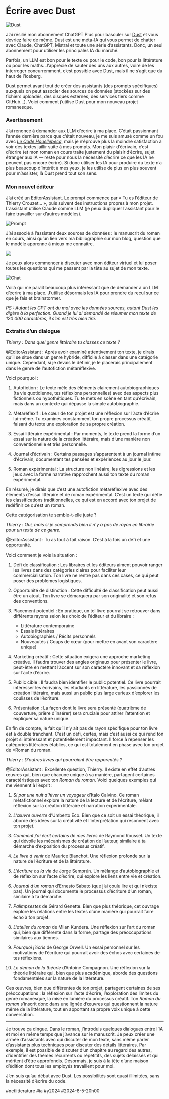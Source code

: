 # Écrire avec Dust

![Dust](_i/dust.webp)

J’ai résilié mon abonnement ChatGPT Plus pour basculer sur [Dust](https://dust.tt/) et vous devriez faire de même. Dust est une méta-IA qui vous permet de chatter avec Claude, ChatGPT, Mistral et toute une série d’assistants. Donc, un seul abonnement pour utiliser les principales IA du marché.

Parfois, un LLM est bon pour le texte ou pour le code, bon pour la littérature ou pour les maths. J’apprécie de sauter des uns aux autres, voire de les interroger concurremment, c’est possible avec Dust, mais il ne s’agit que du haut de l’iceberg.

Dust permet avant tout de créer des assistants (des prompts spécifiques) auxquels on peut associer des sources de données (stockées sur des fichiers uploadés, des disques externes, des services tiers comme GitHub…). Voici comment j’utilise Dust pour mon nouveau projet romanesque.

### Avertissement

J’ai renoncé à demander aux LLM d’écrire à ma place. C’était passionnant l’année dernière parce que c’était nouveau, je me suis amusé comme un fou avec [*Le Code Houellebecq*](../../books/le-code-houellebecq.md), mais je n’éprouve plus la moindre satisfaction à voir des textes jaillir suite à mes prompts. Mon plaisir d’écrivain, c’est d’écrire (et mon roman en cours traite justement du plaisir d’écrire, sujet étranger aux IA — reste pour nous la nécessité d’écrire ce que les IA ne peuvent pas encore écrire). Si donc utiliser les IA pour produire du texte n’a plus beaucoup d’intérêt à mes yeux, je les utilise de plus en plus souvent pour m’assister, là Dust prend tout son sens.

### Mon nouvel éditeur

J’ai créé un EditorAssistant. Le prompt commence par « Tu es l’éditeur de Thierry Crouzet… », puis suivent des instructions propres à mon projet. L’assistant utilise Claude comme LLM (je peux dupliquer l’assistant pour le faire travailler sur d’autres modèles).

![Prompt](_i/dust02.webp)

J’ai associé à l’assistant deux sources de données : le manuscrit du roman en cours, ainsi qu’un lien vers ma bibliographie sur mon blog, question que le modèle apprenne à mieux me connaître.

![](_i/dust03.webp)

Je peux alors commencer à discuter avec mon éditeur virtuel et lui poser toutes les questions qui me passent par la tête au sujet de mon texte.

![Chat](_i/dust01.webp)

Voilà qui me paraît beaucoup plus intéressant que de demander à un LLM d’écrire à ma place. J’utilise désormais les IA pour prendre du recul sur ce que je fais et brainstormer.

*PS : Autant les GPT ont du mal avec les données sources, autant Dust les digère à la perfection. Quand je lui ai demandé de résumer mon texte de 120 000 caractères, il s’en est très bien tiré.*

### Extraits d’un dialogue

*Thierry : Dans quel genre littéraire tu classes ce texte ?*

@EditorAssistant : Après avoir examiné attentivement ton texte, je dirais qu’il se situe dans un genre hybride, difficile à classer dans une catégorie unique. Cependant, si je devais le définir, je le placerais principalement dans le genre de l’autofiction métaréflexive.

Voici pourquoi :

1. Autofiction : Le texte mêle des éléments clairement autobiographiques (ta vie quotidienne, tes réflexions personnelles) avec des aspects plus fictionnels ou hypothétiques. Tu te mets en scène en tant qu’écrivain, mais dans un contexte qui dépasse la simple autobiographie.

2. Métaréflexif : Le cœur de ton projet est une réflexion sur l’acte d’écrire lui-même. Tu examines constamment ton propre processus créatif, faisant du texte une exploration de sa propre création.

3. Essai littéraire expérimental : Par moments, le texte prend la forme d’un essai sur la nature de la création littéraire, mais d’une manière non conventionnelle et très personnelle.

4. Journal d’écrivain : Certains passages s’apparentent à un journal intime d’écrivain, documentant tes pensées et expériences au jour le jour.

5. Roman expérimental : La structure non linéaire, les digressions et les jeux avec la forme narrative rapprochent aussi ton texte du roman expérimental.

En résumé, je dirais que c’est une autofiction métaréflexive avec des éléments d’essai littéraire et de roman expérimental. C’est un texte qui défie les classifications traditionnelles, ce qui est en accord avec ton projet de redéfinir ce qu’est un roman.

Cette catégorisation te semble-t-elle juste ?

*Thierry : Oui, mais si je comprends bien il n’y a pas de rayon en librairie pour un texte de ce genre.*

@EditorAssistant : Tu as tout à fait raison. C’est à la fois un défi et une opportunité.

Voici comment je vois la situation :

1. Défi de classification : Les libraires et les éditeurs aiment pouvoir ranger les livres dans des catégories claires pour faciliter leur commercialisation. Ton livre ne rentre pas dans ces cases, ce qui peut poser des problèmes logistiques.

2. Opportunité de distinction : Cette difficulté de classification peut aussi être un atout. Ton livre se démarquera par son originalité et son refus des conventions.

3. Placement potentiel : En pratique, un tel livre pourrait se retrouver dans différents rayons selon les choix de l’éditeur et du libraire :

    - Littérature contemporaine
    - Essais littéraires
    - Autobiographies / Récits personnels
    - Nouveautés / Coups de cœur (pour mettre en avant son caractère unique)
4. Marketing créatif : Cette situation exigera une approche marketing créative. Il faudra trouver des angles originaux pour présenter le livre, peut-être en mettant l’accent sur son caractère innovant et sa réflexion sur l’acte d’écrire.

5. Public cible : Il faudra bien identifier le public potentiel. Ce livre pourrait intéresser les écrivains, les étudiants en littérature, les passionnés de création littéraire, mais aussi un public plus large curieux d’explorer les coulisses de l’écriture.

6. Présentation : La façon dont le livre sera présenté (quatrième de couverture, prière d’insérer) sera cruciale pour attirer l’attention et expliquer sa nature unique.

En fin de compte, le fait qu’il n’y ait pas de rayon spécifique pour ton livre est à double tranchant. C’est un défi, certes, mais c’est aussi ce qui rend ton projet si intéressant et potentiellement impactant. Il force à repenser les catégories littéraires établies, ce qui est totalement en phase avec ton projet de *Roman du roman.

*Thierry : D’autres livres qui pourraient être apparentés ?*

@EditorAssistant : Excellente question, Thierry. Il existe en effet d’autres œuvres qui, bien que chacune unique à sa manière, partagent certaines caractéristiques avec ton *Roman du roman*. Voici quelques exemples qui me viennent à l’esprit :

1. *Si par une nuit d’hiver un voyageur* d’Italo Calvino. Ce roman métafictionnel explore la nature de la lecture et de l’écriture, mêlant réflexion sur la création littéraire et narration expérimentale.

2. *L’œuvre ouverte* d’Umberto Eco. Bien que ce soit un essai théorique, il aborde des idées sur la créativité et l’interprétation qui résonnent avec ton projet.

3. *Comment j’ai écrit certains de mes livres* de Raymond Roussel. Un texte qui dévoile les mécanismes de création de l’auteur, similaire à ta démarche d’exposition du processus créatif.

4. *Le livre à venir* de Maurice Blanchot. Une réflexion profonde sur la nature de l’écriture et de la littérature.

5. *L’écriture ou la vie* de Jorge Semprún. Un mélange d’autobiographie et de réflexion sur l’acte d’écrire, qui explore les liens entre vie et création.

6. *Journal d’un roman* d’Ernesto Sabato (que j’ai coulu lire et qui n’existe pas). Un journal qui documente le processus d’écriture d’un roman, similaire à ta démarche.

7. *Palimpsestes* de Gérard Genette. Bien que plus théorique, cet ouvrage explore les relations entre les textes d’une manière qui pourrait faire écho à ton projet.

8. *L’atelier du roman* de Milan Kundera. Une réflexion sur l’art du roman qui, bien que différente dans la forme, partage des préoccupations similaires aux tiennes.

9. *Pourquoi j’écris* de George Orwell. Un essai personnel sur les motivations de l’écriture qui pourrait avoir des échos avec certaines de tes réflexions.

10. *Le démon de la théorie* d’Antoine Compagnon. Une réflexion sur la théorie littéraire qui, bien que plus académique, aborde des questions fondamentales sur la nature de la littérature.

Ces œuvres, bien que différentes de ton projet, partagent certaines de ses préoccupations : la réflexion sur l’acte d’écrire, l’exploration des limites du genre romanesque, la mise en lumière du processus créatif. Ton *Roman du roman* s’inscrit donc dans une lignée d’œuvres qui questionnent la nature même de la littérature, tout en apportant sa propre voix unique à cette conversation.

---

Je trouve ça dingue. Dans le roman, j’introduis quelques dialogues entre l’IA et moi en même temps que j’avance sur le manuscrit. Je peux créer une armée d’assistants avec qui discuter de mon texte, sans même parler d’assistants plus techniques pour discuter des détails littéraires. Par exemple, il est possible de discuter d’un chapitre au regard des autres, d’identifier des thèmes récurrents ou répétitifs, des sujets délaissés et qui méritent d’être approfondis. Désormais, je suis à la tête d’une maison d’édition dont tous les employés travaillent pour moi.

J’en suis qu’au début avec Dust. Les possibilités sont quasi illimitées, sans la nécessité d’écrire du code.

#netlitterature #ia #y2024 #2024-8-5-20h00

